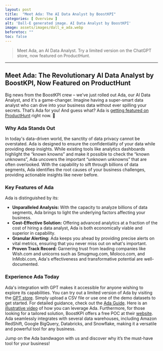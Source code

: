 ```yaml
---
layout: post
title:  "Meet Ada: The AI Data Analyst by BoostKPI"
categories: [ Overview ]
alt: 'Dall-E generated image. AI Data Analyst by BoostKPI'
image: assets/images/dall_e_ada.webp
beforetoc: ""
toc: false
---
```

>Meet Ada, an AI Data Analyst. Try a limited version on the ChatGPT store, now featured on ProductHunt.

---
## Meet Ada: The Revolutionary AI Data Analyst by BoostKPI, Now Featured on ProductHunt

Big news from the BoostKPI crew – we’ve just rolled out Ada, our AI Data Analyst, and it's a game-changer. Imagine having a super-smart data analyst who can dive into your business data without ever spilling your secrets. That’s Ada for you! And guess what? Ada is [getting featured on ProductHunt](https://www.producthunt.com/posts/ada-by-boostkpi/) right now. 🚀


### Why Ada Stands Out

In today's data-driven world, the sanctity of data privacy cannot be overstated. Ada is designed to ensure the confidentiality of your data while providing deep insights. While existing tools like analytics dashboards highlight the “known knowns” and make it possible to check the “known unknowns”, Ada uncovers the important “unknown unknowns” that are often overlooked. With the capability to sift through billions of data segments, Ada identifies the root causes of your business challenges, providing actionable insights like never before.


### Key Features of Ada

Ada is distinguished by its:

- **Unparalleled Analysis:** With the capacity to analyze billions of data segments, Ada brings to light the underlying factors affecting your business.
- **Cost-Effective Solution:** Offering advanced analytics at a fraction of the cost of hiring a data analyst, Ada is both economically viable and superior in capability.
- **Granular Alerting:** Ada keeps you ahead by providing precise alerts on vital metrics, ensuring that you never miss out on what's important.
- **Proven Track Record:** Garnering trust from leading companies like Wish.com and unicorns such as Smugmug.com, Moloco.com, and InMobi.com, Ada's effectiveness and transformative potential are well-documented.

### Experience Ada Today

Ada's integration with GPT makes it accessible for anyone wishing to explore its capabilities. You can try out a limited version of Ada by visiting the [GPT store](https://chat.openai.com/g/g-sKhLpMfeg-ada-from-boostkpi). Simply upload a CSV file or use one of the demo datasets to get started. For detailed guidance, check out the [Ada Guide](https://docs.boostkpi.com/docs/ada-guide/). Here is an [illustrative video](https://www.youtube.com/watch?v=tNwRq0_3Dio) of how you can leverage Ada. Furthermore, for those looking for a tailored solution, BoostKPI offers a free POC at their [website](https://boostkpi.com). Ada seamlessly integrates with several data warehouses, including Amazon RedShift, Google BigQuery, Databricks, and Snowflake, making it a versatile and powerful tool for any business.

Jump on the Ada bandwagon with us and discover why it’s the must-have tool for your business!

